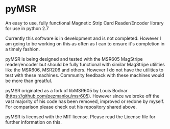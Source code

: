 pyMSR
=====

An easy to use, fully functional Magnetic Strip Card Reader/Encoder library for use in python 2.7

Currently this software is in development and is not completed. However I am going to be working on this as often as I can to ensure it's completion in a timely fashion. 

pyMSR is being designed and tested with the MSR605 MagStripe reader/encoder but should be fully functional with similar MagStripe utilities like the MSR606, MSR206 and others. However I do not have the utilities to test with these machines. Community feedback with these machines would be more than greatful.

pyMSR originated as a fork of libMSR605 by Louis Bodnar (https://github.com/pezmanlou/msr605). However since we broke off the vast majority of his code has been removed, improved or redone by myself. For comparison please check out his repository shared above.

pyMSR is licensed with the MIT license. Please read the License file for further information on this.


